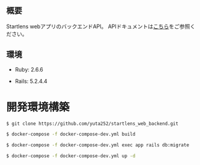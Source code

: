 ## 概要

Startlens webアプリのバックエンドAPI。
APIドキュメントは[こちら](https://startlens-openapi.firebaseapp.com/)をご参照ください。

## 環境

* Ruby: 2.6.6

* Rails: 5.2.4.4


# 開発環境構築

```bash
$ git clone https://github.com/yuta252/startlens_web_backend.git

$ docker-compose -f docker-compose-dev.yml build

$ docker-compose -f docker-compose-dev.yml exec app rails db:migrate

$ docker-compose -f docker-compose-dev.yml up -d
```

